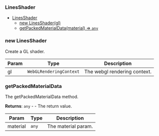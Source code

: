<a name="LinesShader"></a>

### LinesShader


* [LinesShader](#LinesShader)
    * [new LinesShader(gl)](#new-LinesShader)
    * [getPackedMaterialData(material) ⇒ <code>any</code>](#getPackedMaterialData)

<a name="new_LinesShader_new"></a>

### new LinesShader
Create a GL shader.


| Param | Type | Description |
| --- | --- | --- |
| gl | <code>WebGLRenderingContext</code> | The webgl rendering context. |

<a name="LinesShader.getPackedMaterialData"></a>

### getPackedMaterialData
The getPackedMaterialData method.


**Returns**: <code>any</code> - - The return value.  

| Param | Type | Description |
| --- | --- | --- |
| material | <code>any</code> | The material param. |

